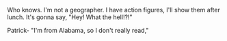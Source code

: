 Who knows. I'm not a geographer.
I have action figures, I'll show them after lunch.
It's gonna say, "Hey! What the hell!?!"

Patrick- "I'm from Alabama, so I don't really read,"
